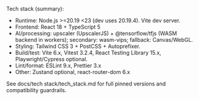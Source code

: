 Tech stack (summary):
- Runtime: Node.js >=20.19 <23 (dev uses 20.19.4). Vite dev server.
- Frontend: React 18 + TypeScript 5
- AI/processing: upscaler (UpscalerJS) + @tensorflow/tfjs (WASM backend in workers); secondary: wasm-vips; fallback: Canvas/WebGL.
- Styling: Tailwind CSS 3 + PostCSS + Autoprefixer.
- Build/test: Vite 6.x, Vitest 3.2.4, React Testing Library 15.x, Playwright/Cypress optional.
- Lint/format: ESLint 9.x, Prettier 3.x
- Other: Zustand optional, react-router-dom 6.x

See docs/tech stack/tech_stack.md for full pinned versions and compatibility guardrails.